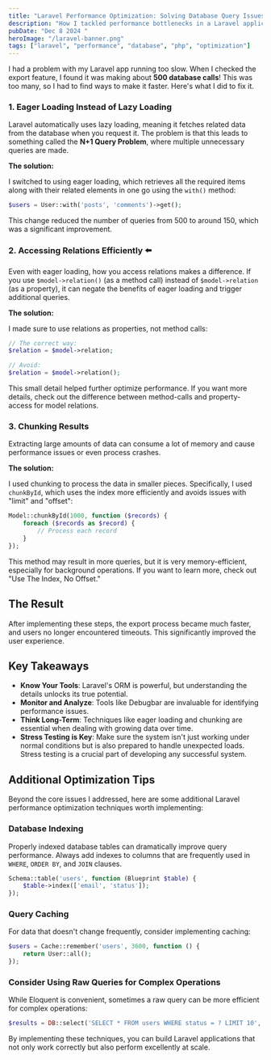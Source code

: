 ```yaml
---
title: "Laravel Performance Optimization: Solving Database Query Issues"
description: "How I tackled performance bottlenecks in a Laravel application by optimizing database queries"
pubDate: "Dec 8 2024 "
heroImage: "/laravel-banner.png"
tags: ["laravel", "performance", "database", "php", "optimization"]
---
```

I had a problem with my Laravel app running too slow. When I checked the export feature, I found it was making about **500 database calls**! This was too many, so I had to find ways to make it faster. Here's what I did to fix it.

### 1. Eager Loading Instead of Lazy Loading

Laravel automatically uses lazy loading, meaning it fetches related data from the database when you request it. The problem is that this leads to something called the **N+1 Query Problem**, where multiple unnecessary queries are made.

**The solution:**

I switched to using eager loading, which retrieves all the required items along with their related elements in one go using the `with()` method:

```php
$users = User::with('posts', 'comments')->get();
```

This change reduced the number of queries from 500 to around 150, which was a significant improvement.

### 2. Accessing Relations Efficiently ⬅️

Even with eager loading, how you access relations makes a difference. If you use `$model->relation()` (as a method call) instead of `$model->relation` (as a property), it can negate the benefits of eager loading and trigger additional queries.

**The solution:**

I made sure to use relations as properties, not method calls:

```php
// The correct way:
$relation = $model->relation;

// Avoid:
$relation = $model->relation();
```

This small detail helped further optimize performance. If you want more details, check out the difference between method-calls and property-access for model relations.

### 3. Chunking Results

Extracting large amounts of data can consume a lot of memory and cause performance issues or even process crashes.

**The solution:**

I used chunking to process the data in smaller pieces. Specifically, I used `chunkById`, which uses the index more efficiently and avoids issues with "limit" and "offset":

```php
Model::chunkById(1000, function ($records) {
    foreach ($records as $record) {
        // Process each record
    }
});
```

This method may result in more queries, but it is very memory-efficient, especially for background operations. If you want to learn more, check out "Use The Index, No Offset."

## The Result

After implementing these steps, the export process became much faster, and users no longer encountered timeouts. This significantly improved the user experience.

## Key Takeaways

- **Know Your Tools**: Laravel's ORM is powerful, but understanding the details unlocks its true potential.
- **Monitor and Analyze**: Tools like Debugbar are invaluable for identifying performance issues.
- **Think Long-Term**: Techniques like eager loading and chunking are essential when dealing with growing data over time.
- **Stress Testing is Key**: Make sure the system isn't just working under normal conditions but is also prepared to handle unexpected loads. Stress testing is a crucial part of developing any successful system.

## Additional Optimization Tips

Beyond the core issues I addressed, here are some additional Laravel performance optimization techniques worth implementing:

### Database Indexing

Properly indexed database tables can dramatically improve query performance. Always add indexes to columns that are frequently used in `WHERE`, `ORDER BY`, and `JOIN` clauses.

```php
Schema::table('users', function (Blueprint $table) {
    $table->index(['email', 'status']);
});
```

### Query Caching

For data that doesn't change frequently, consider implementing caching:

```php
$users = Cache::remember('users', 3600, function () {
    return User::all();
});
```

### Consider Using Raw Queries for Complex Operations

While Eloquent is convenient, sometimes a raw query can be more efficient for complex operations:

```php
$results = DB::select('SELECT * FROM users WHERE status = ? LIMIT 10', ['active']);
```

By implementing these techniques, you can build Laravel applications that not only work correctly but also perform excellently at scale.